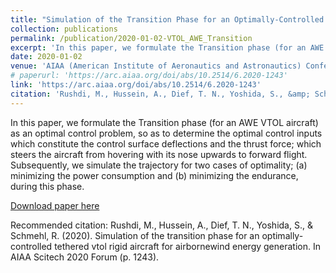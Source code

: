 ```yaml
---
title: "Simulation of the Transition Phase for an Optimally-Controlled Tethered VTOL Rigid Aircraft for Airborne Wind Energy Generation"
collection: publications
permalink: /publication/2020-01-02-VTOL_AWE_Transition
excerpt: 'In this paper, we formulate the Transition phase (for an AWE VTOL aircraft) as an optimal control problem, so as to determine the optimal control inputs which constitute the control surface deflections and the thrust force; which steers the aircraft from hovering with its nose upwards to forward flight. Subsequently, we simulate the trajectory for two cases of optimality; (a) minimizing the power consumption and (b) minimizing the endurance, during this phase.'
date: 2020-01-02
venue: 'AIAA (American Institute of Aeronautics and Astronautics) Conference'
# paperurl: 'https://arc.aiaa.org/doi/abs/10.2514/6.2020-1243'
link: 'https://arc.aiaa.org/doi/abs/10.2514/6.2020-1243'
citation: 'Rushdi, M., Hussein, A., Dief, T. N., Yoshida, S., &amp; Schmehl, R. (2020). Simulation of the transition phase for an optimally-controlled tethered vtol rigid aircraft for airbornewind energy generation. In AIAA Scitech 2020 Forum (p. 1243).'
---
```

In this paper, we formulate the Transition phase (for an AWE VTOL aircraft) as an optimal control problem, so as to determine the optimal control inputs which constitute the control surface deflections and the thrust force; which steers the aircraft from hovering with its nose upwards to forward flight. Subsequently, we simulate the trajectory for two cases of optimality; (a) minimizing the power consumption and (b) minimizing the endurance, during this phase.

[Download paper here](https://arc.aiaa.org/doi/abs/10.2514/6.2020-1243)

Recommended citation: Rushdi, M., Hussein, A., Dief, T. N., Yoshida, S., & Schmehl, R. (2020). Simulation of the transition phase for an optimally-controlled tethered vtol rigid aircraft for airbornewind energy generation. In AIAA Scitech 2020 Forum (p. 1243).